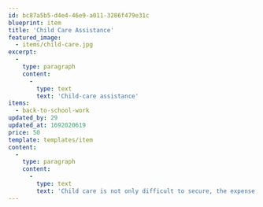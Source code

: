 ```yaml
---
id: bc87a5b5-d4e4-46e9-a011-3286f479e31c
blueprint: item
title: 'Child Care Assistance'
featured_image:
  - items/child-care.jpg
excerpt:
  -
    type: paragraph
    content:
      -
        type: text
        text: 'Child-care assistance'
items:
  - back-to-school-work
updated_by: 29
updated_at: 1692020619
price: 50
template: templates/item
content:
  -
    type: paragraph
    content:
      -
        type: text
        text: 'Child care is not only difficult to secure, the expense is also significant. It is the #1 barrier to residents finding and maintaining employment. Your Child Care Assistance gift will support residents seeking meaningful work or maintaining current employment by curbing these child-care costs. Financial stability is essential to long term independence and knowing your children are safely cared for is a fundamental part of this.'
---
```

